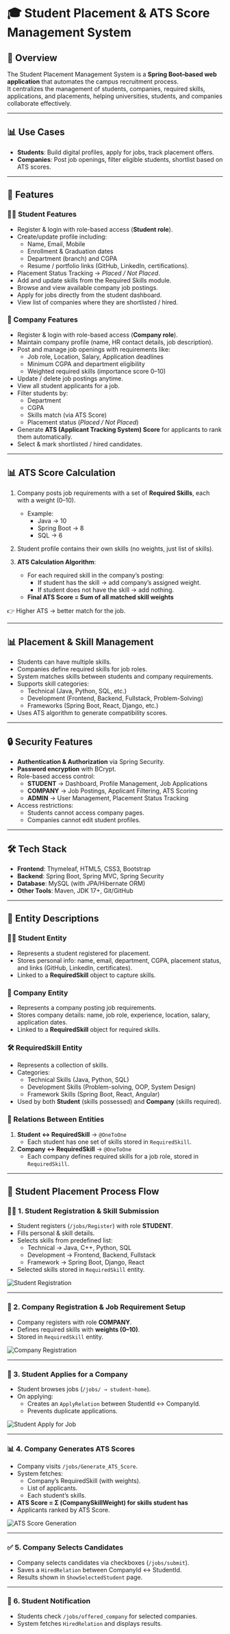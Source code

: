 # 🎓 Student Placement & ATS Score Management System

## 🚀 Overview
The Student Placement Management System is a **Spring Boot–based web application** that automates the campus recruitment process.  
It centralizes the management of students, companies, required skills, applications, and placements, helping universities, students, and companies collaborate effectively.

---

## 📊 Use Cases
- **Students**: Build digital profiles, apply for jobs, track placement offers.  
- **Companies**: Post job openings, filter eligible students, shortlist based on ATS scores.  

---

## 🎯 Features

### 👨‍🎓 Student Features
- Register & login with role-based access (**Student role**).  
- Create/update profile including:
  - Name, Email, Mobile  
  - Enrollment & Graduation dates  
  - Department (branch) and CGPA  
  - Resume / portfolio links (GitHub, LinkedIn, certifications).  
- Placement Status Tracking → *Placed / Not Placed*.  
- Add and update skills from the Required Skills module.  
- Browse and view available company job postings.  
- Apply for jobs directly from the student dashboard.  
- View list of companies where they are shortlisted / hired.  

### 🏢 Company Features
- Register & login with role-based access (**Company role**).  
- Maintain company profile (name, HR contact details, job description).  
- Post and manage job openings with requirements like:
  - Job role, Location, Salary, Application deadlines  
  - Minimum CGPA and department eligibility  
  - Weighted required skills (importance score 0–10)  
- Update / delete job postings anytime.  
- View all student applicants for a job.  
- Filter students by:
  - Department  
  - CGPA  
  - Skills match (via ATS Score)  
  - Placement status (*Placed / Not Placed*)  
- Generate **ATS (Applicant Tracking System) Score** for applicants to rank them automatically.  
- Select & mark shortlisted / hired candidates.  

---

## 📊 ATS Score Calculation
1. Company posts job requirements with a set of **Required Skills**, each with a weight (0–10).  
   - Example:  
     - Java → 10  
     - Spring Boot → 8  
     - SQL → 6  

2. Student profile contains their own skills (no weights, just list of skills).  

3. **ATS Calculation Algorithm**:
   - For each required skill in the company’s posting:  
     - If student has the skill → add company’s assigned weight.  
     - If student does not have the skill → add nothing.  
   - **Final ATS Score = Sum of all matched skill weights**  

👉 Higher ATS → better match for the job.  

---

## 📊 Placement & Skill Management
- Students can have multiple skills.  
- Companies define required skills for job roles.  
- System matches skills between students and company requirements.  
- Supports skill categories:
  - Technical (Java, Python, SQL, etc.)  
  - Development (Frontend, Backend, Fullstack, Problem-Solving)  
  - Frameworks (Spring Boot, React, Django, etc.)  
- Uses ATS algorithm to generate compatibility scores.  

---

## 🔒 Security Features
- **Authentication & Authorization** via Spring Security.  
- **Password encryption** with BCrypt.  
- Role-based access control:
  - **STUDENT** → Dashboard, Profile Management, Job Applications  
  - **COMPANY** → Job Postings, Applicant Filtering, ATS Scoring  
  - **ADMIN** → User Management, Placement Status Tracking  
- Access restrictions:  
  - Students cannot access company pages.  
  - Companies cannot edit student profiles.  

---

## 🛠️ Tech Stack
- **Frontend**: Thymeleaf, HTML5, CSS3, Bootstrap  
- **Backend**: Spring Boot, Spring MVC, Spring Security  
- **Database**: MySQL (with JPA/Hibernate ORM)  
- **Other Tools**: Maven, JDK 17+, Git/GitHub  

---

## 📌 Entity Descriptions

### 🧑‍🎓 Student Entity
- Represents a student registered for placement.  
- Stores personal info: name, email, department, CGPA, placement status, and links (GitHub, LinkedIn, certificates).  
- Linked to a **RequiredSkill** object to capture skills.  

### 🏢 Company Entity
- Represents a company posting job requirements.  
- Stores company details: name, job role, experience, location, salary, application dates.  
- Linked to a **RequiredSkill** object for required skills.  

### 🛠️ RequiredSkill Entity
- Represents a collection of skills.  
- Categories:
  - Technical Skills (Java, Python, SQL)  
  - Development Skills (Problem-solving, OOP, System Design)  
  - Framework Skills (Spring Boot, React, Angular)  
- Used by both **Student** (skills possessed) and **Company** (skills required).  

### 🔗 Relations Between Entities
1. **Student ↔ RequiredSkill** → `@OneToOne`  
   - Each student has one set of skills stored in `RequiredSkill`.  
2. **Company ↔ RequiredSkill** → `@OneToOne`  
   - Each company defines required skills for a job role, stored in `RequiredSkill`.  

---

## 🔄 Student Placement Process Flow

### 🧑‍🎓 1. Student Registration & Skill Submission
- Student registers (`/jobs/Register`) with role **STUDENT**.  
- Fills personal & skill details.  
- Selects skills from predefined list:  
  - Technical → Java, C++, Python, SQL  
  - Development → Frontend, Backend, Fullstack  
  - Framework → Spring Boot, Django, React  
- Selected skills stored in `RequiredSkill` entity.  

![Student Registration](assets/student-registration.png)

---

### 🏢 2. Company Registration & Job Requirement Setup
- Company registers with role **COMPANY**.  
- Defines required skills with **weights (0–10)**.  
- Stored in `RequiredSkill` entity.  

![Company Registration](assets/company-registration.png)

---

### 📩 3. Student Applies for a Company
- Student browses jobs (`/jobs/ → student-home`).  
- On applying:  
  - Creates an `ApplyRelation` between StudentId ↔ CompanyId.  
  - Prevents duplicate applications.  

![Student Apply for Job](assets/student-apply.png)

---

### 📊 4. Company Generates ATS Scores
- Company visits `/jobs/Generate_ATS_Score`.  
- System fetches:  
  - Company’s RequiredSkill (with weights).  
  - List of applicants.  
  - Each student’s skills.  
- **ATS Score = Σ (CompanySkillWeight) for skills student has**  
- Applicants ranked by ATS Score.  

![ATS Score Generation](assets/ats-score.png)

---

### ✅ 5. Company Selects Candidates
- Company selects candidates via checkboxes (`/jobs/submit`).  
- Saves a `HiredRelation` between CompanyId ↔ StudentId.  
- Results shown in `ShowSelectedStudent` page.  


---

### 🔔 6. Student Notification
- Students check `/jobs/offered_company` for selected companies.  
- System fetches `HiredRelation` and displays results.  


